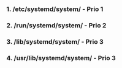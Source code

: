### 1. /etc/systemd/system/ - Prio 1
### 2. /run/systemd/system/ - Prio 2
### 3. /lib/systemd/system/ - Prio 3
### 4. /usr/lib/systemd/system/ - Prio 3